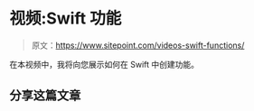 # 视频:Swift 功能

> 原文：<https://www.sitepoint.com/videos-swift-functions/>

在本视频中，我将向您展示如何在 Swift 中创建功能。

## 分享这篇文章